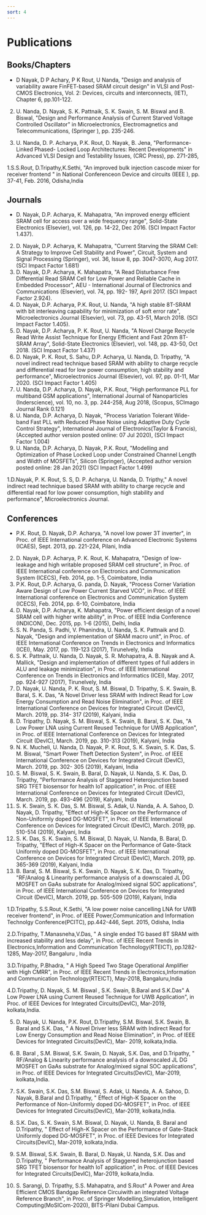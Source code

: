 ```yaml
---
sort: 4
---
```

# Publications

## Books/Chapters

- D Nayak, D P Achary, P K Rout, U Nanda, "Design and analysis of variability aware FinFET-based SRAM circuit design" in VLSI and Post-CMOS Electronics, Vol. 2: Devices, circuits and interconnects, (IET), Chapter 6, pp.101-122.

2.	U. Nanda, D. Nayak, S. K. Pattnaik, S. K. Swain, S. M. Biswal and B. Biswal, "Design and Performance Analysis of Current Starved Voltage Controlled Oscillator" in Microelectronics, Electromagnetics and Telecommunications, (Springer ), pp. 235-246. 

3.	U. Nanda, D. P. Acharya, P.K. Rout, D. Nayak, B. Jena, "Performance-Linked Phased- Locked Loop Architectures: Recent Developments" in Advanced VLSI Design and Testability Issues, (CRC Press), pp. 271-285, 

1.S.S.Rout, D.Tripathy,K.Sethi, "An improved bulk injection cascode mixer for receiver frontend " in National Conferenceon Device and circuits (IEEE ), pp. 37-41, Feb.  2016, Odisha,India

## Journals

- D. Nayak, D.P. Acharya, K. Mahapatra, "An improved energy efficient SRAM cell for access over a wide frequency range", Solid-State Electronics (Elsevier), vol. 126, pp.  14-22, Dec 2016. (SCI Impact Factor 1.437).

2.	D. Nayak, D.P. Acharya, K. Mahapatra, "Current Starving the SRAM Cell: A Strategy to Improve Cell Stability and Power", Circuit, System and Signal Processing (Springer), vol. 36, Issue 8, pp. 3047-3070, Aug 2017. (SCI Impact Factor 1.681)
3.	D. Nayak, D.P. Acharya, K. Mahapatra, "A Read Disturbance Free Differential Read SRAM Cell for Low Power and Reliable Cache in Embedded Processor",  AEU - International Journal of Electronics and Communications (Elsevier), vol. 74, pp. 192- 197, April 2017. (SCI Impact Factor 2.924).
4.	D. Nayak, D.P. Acharya, P.K. Rout, U. Nanda, "A high stable 8T-SRAM with bit interleaving capability for minimization of soft error rate", Microelectronics Journal (Elsevier), vol. 73, pp. 43-51, March 2018. (SCI Impact Factor 1.405).
5.	D. Nayak, D.P. Acharya, P. K. Rout, U. Nanda, "A Novel Charge Recycle Read Write Assist Technique for Energy Efficient and Fast 20nm 8T-SRAM Array", Solid-State Electronics (Elsevier), vol. 148, pp. 43-50, Oct 2018. (SCI Impact Factor 1.437)
6.	D. Nayak, P. K. Rout, S. Sahu, D.P. Acharya, U. Nanda, D. Tripathy, "A novel indirect read technique based SRAM with ability to charge recycle and differential read for low power consumption, high stability and performance", Microelectronics Journal (Elsevier), vol. 97, pp. 01-11, Mar 2020. (SCI Impact Factor 1.405)
7.	U. Nanda, D.P. Acharya, D. Nayak, P.K. Rout, "High performance PLL for multiband GSM applications", International Journal of Nanoparticles (Inderscience), vol. 10, no.  3, pp. 244-258, Aug 2018, (Scopus, SCImago Journal Rank 0.121)
8.	U. Nanda, D.P. Acharya, D. Nayak, "Process Variation Tolerant Wide-band Fast PLL with Reduced Phase Noise using Adaptive Duty Cycle Control Strategy", International Journal of Electronics(Taylor & Francis), (Accepted author version posted online: 07 Jul 2020), (SCI Impact Factor 1.004)
9.	U. Nanda, D.P. Acharya, D. Nayak, P.K. Rout, "Modelling and Optimization of Phase Locked Loop under Constrained Channel Length and Width of MOSFETs", Silicon (Springer), (Accepted author version posted online: 28 Jan 2021) (SCI Impact Factor 
1.499)

1.D.Nayak, P. K. Rout, S. S, D. P. Acharya, U. Nanda, D. Tripthy," A novel indirect read technique based SRAM with ability to charge recycle and differential read for low power consumption, high stability and performance", Microelectronics Journal.

## Conferences

- P.K. Rout, D. Nayak, D.P. Acharya, "A novel low power 3T inverter", in Proc. of IEEE International conference on Advanced Electronic Systems (ICAES), Sept. 2013, pp. 221-224, Pilani, India

2.	D. Nayak, D.P. Acharya, P. K. Rout, K. Mahapatra, "Design of low-leakage and high writable proposed SRAM cell structure", in Proc. of IEEE International conference on Electronics and Communication System (ICECS), Feb. 2014, pp. 1-5, Coimbatore, 
India 
3.	P.K. Rout, D.P. Acharya, G. panda, D. Nayak, "Process Corner Variation Aware Design of Low Power Current Starved VCO", in Proc. of IEEE International conference on Electronics and Communication System (ICECS), Feb. 2014, pp. 6-10, 
Coimbatore, India  
4.	D. Nayak, D.P. Acharya, K. Mahapatra, "Power efficient design of a novel SRAM cell with higher write ability", in Proc. of IEEE India Conference (INDICON), Dec.  2015, pp. 1-6 (2015), Delhi, India
5.	S. N. Panda, S. Padhi, V. Phanindra, U. Nanda, S. K. Pattnaik and D. Nayak, "Design and implementation of SRAM macro unit", in Proc. of  IEEE International Conference on Trends in Electronics and Informatics (ICEI), May. 2017, pp. 119-123 (2017), Tirunelvely, India
6.	S. K. Pattnaik, U. Nanda, D. Nayak, S. R. Mohapatra, A. B. Nayak and A. Mallick, "Design and implementation of different types of full adders in ALU and leakage minimization", in Proc. of IEEE International Conference on Trends in Electronics and Informatics (ICEI), May. 2017, pp. 924-927 (2017), Tirunelvely, India
7.	D. Nayak, U. Nanda, P. K. Rout, S. M. Biswal, D. Tripathy, S. K. Swain, B. Baral, S.  K. Das, "A Novel Driver less SRAM with Indirect Read for Low Energy Consumption and Read Noise Elimination", in Proc. of IEEE International Conference on Devices for Integrated Circuit (DevIC), March. 2019, pp. 314- 317 (2019), Kalyani, India
8.	D. Tripathy, D. Nayak, S. M. Biswal, S. K. Swain, B. Baral, S. K. Das, "A Low Power LNA using Current Reused Technique for UWB Application", in Proc. of IEEE International Conference on Devices for Integrated Circuit (DevIC), March. 2019, pp. 310-313 (2019), Kalyani, India
9.	N. K. Mucheli, U. Nanda, D. Nayak, P. K. Rout, S. K. Swain, S. K. Das, S. M.  Biswal, "Smart Power Theft Detection System", in Proc. of IEEE International Conference on Devices for Integrated Circuit (DevIC), March. 2019, pp. 302- 305 (2019), Kalyani, India
10.	S. M. Biswal, S. K. Swain, B. Baral, D. Nayak, U. Nanda, S. K. Das, D. Tripathy, "Performance Analysis of Staggered Heterojunction based SRG TFET biosensor for health IoT application", in Proc. of IEEE International Conference on Devices for Integrated Circuit (DevIC), March. 2019, pp. 493-496 (2019), Kalyani, India
11.	S. K. Swain, S. K. Das, S. M. Biswal, S. Adak, U. Nanda, A. A. Sahoo, D. Nayak, D.  Tripathy, "Effect of High-K Spacer on the Performance of Non-Uniformly doped DG-MOSFET", in Proc. of IEEE International Conference on Devices for Integrated Circuit (DevIC), March. 2019, pp. 510-514 (2019), Kalyani, India
12.	S. K. Das, S. K. Swain, S. M. Biswal, D. Nayak, U. Nanda, B. Baral, D. Tripathy, "Effect of High-K Spacer on the Performance of Gate-Stack Uniformly doped DG-MOSFET", in Proc. of IEEE International Conference on Devices for Integrated Circuit (DevIC), March. 2019, pp. 365-369 (2019), Kalyani, India
13.	B. Baral, S. M. Biswal, S. K. Swain, D. Nayak, S. K. Das, D. Tripathy, "RF/Analog & Linearity performance analysis of a downscaled JL DG MOSFET on GaAs substrate for Analog/mixed signal SOC applications", in Proc. of IEEE International Conference on Devices for Integrated Circuit (DevIC), March.  2019, pp. 505-509 (2019), Kalyani, India


1.D.Tripathy, S.S.Rout, K.Sethi, "A low power noise cancelling LNA for UWB receiver frontend", in Proc. of IEEE Power,Communication and Information  Technolgy Conference(PCITC), pp.442-446, Sept. 2015,  Odisha, India

2.D.Tripathy, T.Manasneha,V.Das, " A single ended TG based 8T SRAM with increased stability and less delay", in Proc. of IEEE Recent Trends in Electronics,Information and Communication Technology(RTEICT), pp.1282-1285, May-2017, Bangaluru , India

3.D.Tripathy, P.Bhadra, " A High Speed Two Stage Operational Amplifier with High CMRR", in Proc. of IEEE Recent Trends in Electronics,Information and Communication Technology(RTEICT),  May-2018, Bangaluru,India

4.D.Tripathy, D. Nayak, S. M. Biswal , S.K. Swain, B.Baral and S.K.Das" A Low Power LNA using Current Reused Technique for UWB Application", in Proc. of IEEE Devices for Integrated Circuits(DevIC),  Mar-2019, kolkata,India.

5. D. Nayak, U. Nanda, P.K. Rout, D.Tripathy, S.M. Biswal, S.K. Swain, B. Baral and S.K.  Das, " A Novel Driver less SRAM with Indirect Read for Low Energy Consumption and Read Noise Elimination", in Proc. of IEEE Devices for Integrated Circuits(DevIC),  Mar-
2019, kolkata,India.

6. B. Baral , S.M. Biswal, S.K. Swain, D. Nayak, S.K. Das, and D.Tripathy, " RF/Analog & Linearity performance analysis of a downscaled JL DG MOSFET on GaAs substrate for Analog/mixed signal SOC applications", in Proc. of IEEE Devices for Integrated 
Circuits(DevIC),  Mar-2019, kolkata,India.

7. S.K. Swain, S.K. Das, S.M. Biswal, S. Adak, U. Nanda, A. A. Sahoo, D. Nayak, B.Baral and D.Tripathy, " Effect of High-K Spacer on the Performance of Non-Uniformly doped DG-MOSFET", in Proc. of IEEE Devices for Integrated Circuits(DevIC),  Mar-2019, 
kolkata,India.

8. S.K. Das, S. K. Swain, S.M. Biswal, D. Nayak, U. Nanda, B. Baral and D.Tripathy, " Effect of High-K Spacer on the Performance of Gate-Stack Uniformly doped DG-MOSFET", in Proc. of IEEE Devices for Integrated Circuits(DevIC),  Mar-2019, kolkata,India.

9. S.M. Biswal, S.K. Swain, B. Baral, D. Nayak, U. Nanda, S.K. Das and D.Tripathy, " Performance Analysis  of  Staggered heterojunction based SRG TFET biosensor for health IoT application", in Proc. of IEEE Devices for Integrated Circuits(DevIC),  Mar-2019, kolkata,India.

10. S. Sarangi, D. Tripathy, S.S. Mahapatra, and S.Rout" A Power and Area Efficient CMOS Bandgap Reference Circuiwith an integrated Voltage Reference Branch", in Proc. of Springer Modelling,Simulation, Intelligent Computing(MoSICom-2020), BITS-Pilani Dubai Campus.

